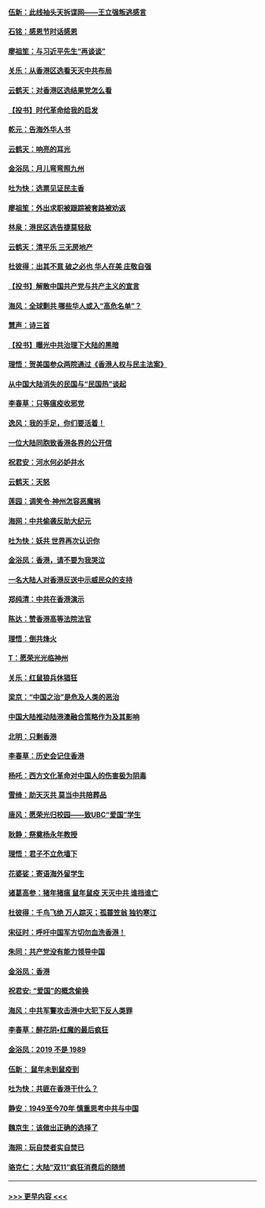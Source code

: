 #### [伍新：此线抽头天拆谍网——王立强叛逃感言](../pages/nsc993/n11687981.md?t=11291133) 
#### [石铭：感恩节时话感恩](../pages/nsc993/n11687568.md?t=11291133) 
#### [廖祖笙：与习近平先生“再谈谈”](../pages/nsc993/n11687005.md?t=11291133) 
#### [关乐：从香港区选看天灭中共布局](../pages/nsc993/n11686647.md?t=11291133) 
#### [云鹤天：对香港区选结果党怎么看](../pages/nsc993/n11686216.md?t=11291133) 
#### [【投书】时代革命给我的启发](../pages/nsc993/n11684287.md?t=11291133) 
#### [乾元：告海外华人书](../pages/nsc993/n11684044.md?t=11291133) 
#### [云鹤天：响亮的耳光](../pages/nsc993/n11684254.md?t=11291133) 
#### [金浴凤：月儿弯弯照九州](../pages/nsc993/n11684231.md?t=11291133) 
#### [吐为快：选票见证民主香](../pages/nsc993/n11684206.md?t=11291133) 
#### [廖祖笙：外出求职被跟踪被套路被劝返](../pages/nsc993/n11683874.md?t=11291133) 
#### [林泉：港民区选告捷莫轻敌](../pages/nsc993/n11683930.md?t=11291133) 
#### [云鹤天：清平乐 三无房地产](../pages/nsc993/n11681521.md?t=11291133) 
#### [杜彼得：出其不意 破之必也 华人在美 庄敬自强](../pages/nsc993/n11679554.md?t=11291133) 
#### [【投书】解散中国共产党与共产主义的宣言](../pages/nsc993/n11679177.md?t=11291133) 
#### [海风：全球剿共 哪些华人或入“高危名单”？](../pages/nsc993/n11678617.md?t=11291133) 
#### [慧声：诗三首](../pages/nsc993/n11678848.md?t=11291133) 
#### [【投书】曝光中共治理下大陆的黑暗](../pages/nsc993/n11678674.md?t=11291133) 
#### [理悟：贺美国参众两院通过《香港人权与民主法案》](../pages/nsc993/n11678104.md?t=11291133) 
#### [从中国大陆消失的民国与“民国热”谈起](../pages/nsc993/n11678075.md?t=11291133) 
#### [李春草：只等瘟疫收邪党](../pages/nsc993/n11677308.md?t=11291133) 
#### [逸风：我的手足，你们要活着！](../pages/nsc993/n11676352.md?t=11291133) 
#### [一位大陆同胞致香港各界的公开信](../pages/nsc993/n11675761.md?t=11291133) 
#### [祝君安：河水何必妒井水](../pages/nsc993/n11675746.md?t=11291133) 
#### [云鹤天：天怒](../pages/nsc993/n11675718.md?t=11291133) 
#### [莲园：调笑令‧神州怎容恶魔祸](../pages/nsc993/n11675648.md?t=11291133) 
#### [海网：中共偷袭反助大纪元](../pages/nsc993/n11673515.md?t=11291133) 
#### [吐为快：妖共 世界再次认识你](../pages/nsc993/n11673506.md?t=11291133) 
#### [金浴凤：香港，请不要为我哭泣](../pages/nsc993/n11673248.md?t=11291133) 
#### [一名大陆人对香港反送中示威民众的支持](../pages/nsc993/n11672615.md?t=11291133) 
#### [郑纯清：中共在香港演示](../pages/nsc993/n11670539.md?t=11291133) 
#### [陈达：赞香港高等法院法官](../pages/nsc993/n11669542.md?t=11291133) 
#### [理悟：倒共烽火](../pages/nsc993/n11668844.md?t=11291133) 
#### [T：愿荣光光临神州](../pages/nsc993/n11668421.md?t=11291133) 
#### [关乐：红鼠狼兵休猖狂](../pages/nsc993/n11668378.md?t=11291133) 
#### [梁京：“中国之治”是危及人类的恶治](../pages/nsc993/n11668328.md?t=11291133) 
#### [中国大陆推动陆港澳融合策略作为及其影响](../pages/nsc993/n11668157.md?t=11291133) 
#### [北明：只剩香港](../pages/nsc993/n11668002.md?t=11291133) 
#### [李春草：历史会记住香港](../pages/nsc993/n11667927.md?t=11291133) 
#### [杨吒：西方文化革命对中国人的伤害极为阴毒](../pages/nsc993/n11664521.md?t=11291133) 
#### [雪绮：助天灭共 莫当中共陪葬品](../pages/nsc993/n11662650.md?t=11291133) 
#### [唐风：愿荣光归校园——致UBC“爱国”学生](../pages/nsc993/n11662194.md?t=11291133) 
#### [耿静：祭奠杨永年教授](../pages/nsc993/n11662514.md?t=11291133) 
#### [理悟：君子不立危墙下](../pages/nsc993/n11662172.md?t=11291133) 
#### [花婆娑：寄语海外留学生](../pages/nsc993/n11662121.md?t=11291133) 
#### [诸葛高参：猪年猪瘟 鼠年鼠疫 天灭中共 谁挡谁亡](../pages/nsc993/n11661980.md?t=11291133) 
#### [杜彼得：千鸟飞绝 万人踪灭；孤蓑笠翁 独钓寒江](../pages/nsc993/n11661170.md?t=11291133) 
#### [宋征时：呼吁中国军方切勿血洗香港！](../pages/nsc993/n11415318.md?t=11291133) 
#### [朱同：共产党没有能力领导中国](../pages/nsc993/n11660421.md?t=11291133) 
#### [金浴凤：香港](../pages/nsc993/n11660419.md?t=11291133) 
#### [祝君安: “爱国”的概念偷换](../pages/nsc993/n11659706.md?t=11291133) 
#### [海风：中共军警攻击港中大犯下反人类罪](../pages/nsc993/n11659632.md?t=11291133) 
#### [李春草：醉花阴•红魔的最后疯狂](../pages/nsc993/n11659287.md?t=11291133) 
#### [金浴凤：2019 不是 1989](../pages/nsc993/n11657663.md?t=11291133) 
#### [伍新： 鼠年未到鼠疫到](../pages/nsc993/n11655098.md?t=11291133) 
#### [吐为快：共匪在香港干什么？](../pages/nsc993/n11654891.md?t=11291133) 
#### [静安：1949至今70年 慎重思考中共与中国](../pages/nsc993/n11651244.md?t=11291133) 
#### [魏京生：该做出正确的选择了](../pages/nsc993/n11653084.md?t=11291133) 
#### [海网：玩自焚者实自焚已](../pages/nsc993/n11652423.md?t=11291133) 
#### [骆克仁：大陆“双11”疯狂消费后的随想](../pages/nsc993/n11652305.md?t=11291133) 

----
#### [ >>> 更早内容 <<< ](../indexes/nsc993-earlier.md)
